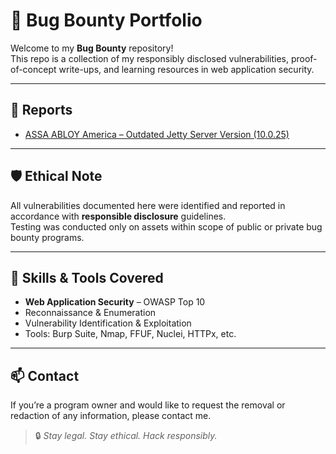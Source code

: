 # 🐞 Bug Bounty Portfolio

Welcome to my **Bug Bounty** repository!  
This repo is a collection of my responsibly disclosed vulnerabilities, proof-of-concept write-ups, and learning resources in web application security.

---

## 📂 Reports

- [ASSA ABLOY America – Outdated Jetty Server Version (10.0.25)](reports/assa-abloy-america-outdated-jetty.md)

---

## 🛡️ Ethical Note

All vulnerabilities documented here were identified and reported in accordance with **responsible disclosure** guidelines.  
Testing was conducted only on assets within scope of public or private bug bounty programs.

---

## 🧰 Skills & Tools Covered

- **Web Application Security** – OWASP Top 10
- Reconnaissance & Enumeration
- Vulnerability Identification & Exploitation
- Tools: Burp Suite, Nmap, FFUF, Nuclei, HTTPx, etc.

---

## 📫 Contact

If you’re a program owner and would like to request the removal or redaction of any information, please contact me.

> 🔒 *Stay legal. Stay ethical. Hack responsibly.*
